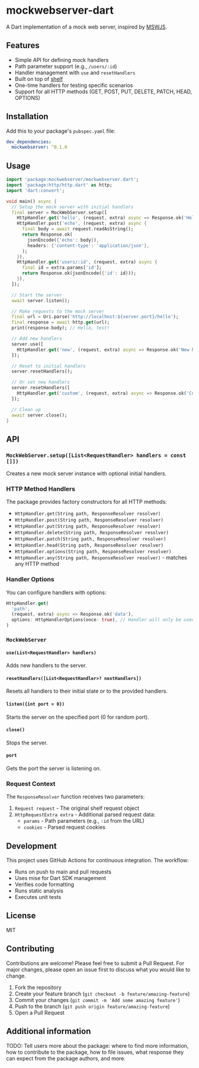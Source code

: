 <!-- 
This README describes the package. If you publish this package to pub.dev,
this README's contents appear on the landing page for your package.

For information about how to write a good package README, see the guide for
[writing package pages](https://dart.dev/tools/pub/writing-package-pages). 

For general information about developing packages, see the Dart guide for
[creating packages](https://dart.dev/guides/libraries/create-packages)
and the Flutter guide for
[developing packages and plugins](https://flutter.dev/to/develop-packages). 
-->

# mockwebserver-dart

A Dart implementation of a mock web server, inspired by [MSWJS](https://mswjs.io/).

## Features

- Simple API for defining mock handlers
- Path parameter support (e.g., `/users/:id`)
- Handler management with `use` and `resetHandlers`
- Built on top of [shelf](https://pub.dev/packages/shelf)
- One-time handlers for testing specific scenarios
- Support for all HTTP methods (GET, POST, PUT, DELETE, PATCH, HEAD, OPTIONS)

## Installation

Add this to your package's `pubspec.yaml` file:

```yaml
dev_dependencies:
  mockwebserver: ^0.1.0
```

## Usage

```dart
import 'package:mockwebserver/mockwebserver.dart';
import 'package:http/http.dart' as http;
import 'dart:convert';

void main() async {
  // Setup the mock server with initial handlers
  final server = MockWebServer.setup([
    HttpHandler.get('hello', (request, extra) async => Response.ok('Hello, test!')),
    HttpHandler.post('echo', (request, extra) async {
      final body = await request.readAsString();
      return Response.ok(
        jsonEncode({'echo': body}),
        headers: {'content-type': 'application/json'},
      );
    }),
    HttpHandler.get('users/:id', (request, extra) async {
      final id = extra.params['id'];
      return Response.ok(jsonEncode({'id': id}));
    }),
  ]);

  // Start the server
  await server.listen();

  // Make requests to the mock server
  final url = Uri.parse('http://localhost:${server.port}/hello');
  final response = await http.get(url);
  print(response.body); // Hello, test!

  // Add new handlers
  server.use([
    HttpHandler.get('new', (request, extra) async => Response.ok('New handler!')),
  ]);

  // Reset to initial handlers
  server.resetHandlers();

  // Or set new handlers
  server.resetHandlers([
    HttpHandler.get('custom', (request, extra) async => Response.ok('Custom handler!')),
  ]);

  // Clean up
  await server.close();
}
```

## API

### `MockWebServer.setup([List<RequestHandler> handlers = const []])`

Creates a new mock server instance with optional initial handlers.

### HTTP Method Handlers

The package provides factory constructors for all HTTP methods:

- `HttpHandler.get(String path, ResponseResolver resolver)`
- `HttpHandler.post(String path, ResponseResolver resolver)`
- `HttpHandler.put(String path, ResponseResolver resolver)`
- `HttpHandler.delete(String path, ResponseResolver resolver)`
- `HttpHandler.patch(String path, ResponseResolver resolver)`
- `HttpHandler.head(String path, ResponseResolver resolver)`
- `HttpHandler.options(String path, ResponseResolver resolver)`
- `HttpHandler.any(String path, ResponseResolver resolver)` - matches any HTTP method

### Handler Options

You can configure handlers with options:

```dart
HttpHandler.get(
  'path',
  (request, extra) async => Response.ok('data'),
  options: HttpHandlerOptions(once: true), // Handler will only be used once
)
```

### `MockWebServer`

#### `use(List<RequestHandler> handlers)`

Adds new handlers to the server.

#### `resetHandlers([List<RequestHandler>? nextHandlers])`

Resets all handlers to their initial state or to the provided handlers.

#### `listen({int port = 0})`

Starts the server on the specified port (0 for random port).

#### `close()`

Stops the server.

#### `port`

Gets the port the server is listening on.

### Request Context

The `ResponseResolver` function receives two parameters:

1. `Request request` - The original shelf request object
2. `HttpRequestExtra extra` - Additional parsed request data:
   - `params` - Path parameters (e.g., `:id` from the URL)
   - `cookies` - Parsed request cookies

## Development

This project uses GitHub Actions for continuous integration. The workflow:

- Runs on push to main and pull requests
- Uses mise for Dart SDK management
- Verifies code formatting
- Runs static analysis
- Executes unit tests

## License

MIT

## Contributing

Contributions are welcome! Please feel free to submit a Pull Request. For major changes, please open an issue first to discuss what you would like to change.

1. Fork the repository
2. Create your feature branch (`git checkout -b feature/amazing-feature`)
3. Commit your changes (`git commit -m 'Add some amazing feature'`)
4. Push to the branch (`git push origin feature/amazing-feature`)
5. Open a Pull Request

## Additional information

TODO: Tell users more about the package: where to find more information, how to 
contribute to the package, how to file issues, what response they can expect 
from the package authors, and more.
